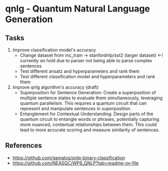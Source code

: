 # qnlg - Quantum Natural Language Generation

## Tasks
1. Improve classification model's accuracy
    - Change dataset from mc_train -> stanfordnlp/sst2 (larger dataset) <-! currently on hold due to parser not being able to parse complex sentences
    - Test different ansatz and hyperparameters and rank them
    - Test different classification model and hyperparameters and rank them
2. Improve qnlg algorithm's accuracy (draft)
    - Superposition for Sentence Generation: Create a superposition of multiple sentence states to evaluate them simultaneously, leveraging quantum parallelism. This requires a quantum circuit that can represent and manipulate sentences in superposition.
    - Entanglement for Contextual Understanding: Design parts of the quantum circuit to entangle words or phrases, potentially capturing more nuanced, contextual relationships between them. This could lead to more accurate scoring and measure similarity of sentences.

## References
- https://github.com/gamatos/qnlp-binary-classification
- https://github.com/NEASQC/WP6_QNLP?tab=readme-ov-file
